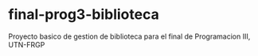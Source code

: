# final-prog3-biblioteca
Proyecto basico de gestion de biblioteca para el final de Programacion III, UTN-FRGP
